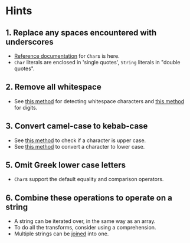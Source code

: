 # Hints

## 1. Replace any spaces encountered with underscores

- [Reference documentation][char-docs] for `Char`s is here.
- `Char` literals are enclosed in 'single quotes', `String` literals in "double quotes".

## 2. Remove all whitespace

- See [this method][isspace] for detecting whitespace characters and [this method][isdigit] for digits.

## 3. Convert camel-case to kebab-case

- See [this method][isuppercase] to check if a character is upper case.
- See [this method][lowercase] to convert a character to lower case.

## 5. Omit Greek lower case letters

- `Char`s support the default equality and comparison operators.

## 6. Combine these operations to operate on a string

- A string can be iterated over, in the same way as an array.
- To do all the transforms, consider using a comprehension.
- Multiple strings can be [joined][join] into one.

[char-docs]: https://docs.julialang.org/en/v1/manual/strings/#man-characters
[isspace]: https://docs.julialang.org/en/v1/base/strings/#Base.Unicode.isspace
[isdigit]: https://docs.julialang.org/en/v1/base/strings/#Base.Unicode.isdigit
[lowercase]: https://docs.julialang.org/en/v1/base/strings/#Base.Unicode.lowercase
[isuppercase]: https://docs.julialang.org/en/v1/base/strings/#Base.Unicode.isuppercase
[join]: https://docs.julialang.org/en/v1/base/strings/#Base.join
